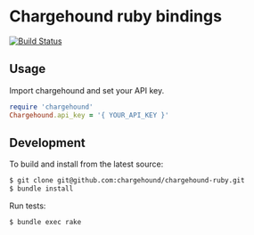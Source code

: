 # Chargehound ruby bindings

[![Build Status](https://travis-ci.org/chargehound/chargehound-ruby.svg?branch=master)](https://travis-ci.org/chargehound/chargehound-ruby)

<!-- ## Installation

`gem install chargehound` -->

## Usage

Import chargehound and set your API key.

```ruby
require 'chargehound'
Chargehound.api_key = '{ YOUR_API_KEY }'
```

<!-- ## Resources

[Disputes](https://www.chargehound.com/docs/?ruby#disputes) -->

## Development

To build and install from the latest source:

```bash
$ git clone git@github.com:chargehound/chargehound-ruby.git
$ bundle install
```

Run tests:

```bash
$ bundle exec rake
```
